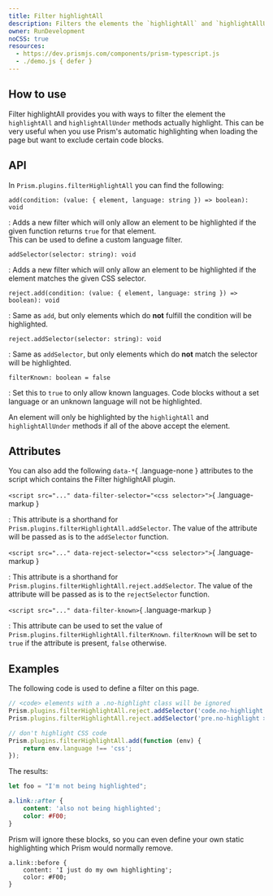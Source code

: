 ```yaml
---
title: Filter highlightAll
description: Filters the elements the `highlightAll` and `highlightAllUnder` methods actually highlight.
owner: RunDevelopment
noCSS: true
resources:
  - https://dev.prismjs.com/components/prism-typescript.js
  - ./demo.js { defer }
---
```


<style>
	dt { font-size: 100%; }
</style>

<section class="language-typescript">

# How to use

Filter highlightAll provides you with ways to filter the element the `highlightAll` and `highlightAllUnder` methods actually highlight. This can be very useful when you use Prism's automatic highlighting when loading the page but want to exclude certain code blocks.

</section>

<section class="language-typescript">

# API

In `Prism.plugins.filterHighlightAll` you can find the following:

`add(condition: (value: { element, language: string }) => boolean): void`

: Adds a new filter which will only allow an element to be highlighted if the given function returns `true` for that element.  
This can be used to define a custom language filter.

`addSelector(selector: string): void`

: Adds a new filter which will only allow an element to be highlighted if the element matches the given CSS selector.

`reject.add(condition: (value: { element, language: string }) => boolean): void`

: Same as `add`, but only elements which do **not** fulfill the condition will be highlighted.

`reject.addSelector(selector: string): void`

: Same as `addSelector`, but only elements which do **not** match the selector will be highlighted.

`filterKnown: boolean = false`

: Set this to `true` to only allow known languages. Code blocks without a set language or an unknown language will not be highlighted.

An element will only be highlighted by the `highlightAll` and `highlightAllUnder` methods if all of the above accept the element.

## Attributes

You can also add the following `data-*`{ .language-none } attributes to the script which contains the Filter highlightAll plugin.

`<script src="..." data-filter-selector="<css selector>">`{ .language-markup }

: This attribute is a shorthand for `Prism.plugins.filterHighlightAll.addSelector`. The value of the attribute will be passed as is to the `addSelector` function.

`<script src="..." data-reject-selector="<css selector>">`{ .language-markup }

: This attribute is a shorthand for `Prism.plugins.filterHighlightAll.reject.addSelector`. The value of the attribute will be passed as is to the `rejectSelector` function.

`<script src="..." data-filter-known>`{ .language-markup }

: This attribute can be used to set the value of `Prism.plugins.filterHighlightAll.filterKnown`. `filterKnown` will be set to `true` if the attribute is present, `false` otherwise.

</section>

<section>

# Examples

The following code is used to define a filter on this page.

```js
// <code> elements with a .no-highlight class will be ignored
Prism.plugins.filterHighlightAll.reject.addSelector('code.no-highlight');
Prism.plugins.filterHighlightAll.reject.addSelector('pre.no-highlight > code');

// don't highlight CSS code
Prism.plugins.filterHighlightAll.add(function (env) {
	return env.language !== 'css';
});
```

The results:

```js { .language-javascript .no-highlight }
let foo = "I'm not being highlighted";
```

```css { .language-css }
a.link::after {
	content: 'also not being highlighted';
	color: #F00;
}
```

Prism will ignore these blocks, so you can even define your own static highlighting which Prism would normally remove.

<pre class="language-css"><code class="language-css">a.link::before {
	cont<span class="token selector">ent: 'I just do my o</span>wn highlighting';
	color: <span class="token constant">#F00</span>;
}</code></pre>

</section>
